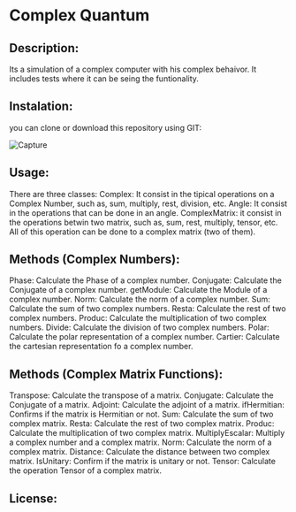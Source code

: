 # Complex Quantum

## Description:
   Its a simulation of a complex computer with his complex behaivor. It includes tests where it can be seing the funtionality.

## Instalation:
   you can clone or download this repository using GIT:
   
   ![Capture](https://user-images.githubusercontent.com/53835484/64199947-174b6280-ce51-11e9-83ec-5fb7ce18778e.PNG)
  
## Usage:
   There are three classes:
   Complex: It consist in the tipical operations on a Complex Number, such as, sum, multiply, rest, division, etc.
   Angle: It consist in the operations that can be done in an angle.
   ComplexMatrix: it consist in the operations betwin two matrix, such as, sum, rest, multiply, tensor, etc. All of this operation can 
   be done to a complex matrix (two of them).
   
## Methods (Complex Numbers):
   Phase:
   Calculate the Phase of a complex number.
   Conjugate:
   Calculate the Conjugate of a complex number.
   getModule:
   Calculate the Module of a complex number.
   Norm:
   Calculate the norm of a complex number.
   Sum:
   Calculate the sum of two complex numbers.
   Resta:
   Calculate the rest of two complex numbers.
   Produc:
   Calculate the multiplication of two complex numbers.
   Divide:
   Calculate the division of two complex numbers.
   Polar:
   Calculate the polar representation of a complex number.
   Cartier:
   Calculate the cartesian representation fo a complex number.
  
## Methods (Complex Matrix Functions):
   Transpose:
   Calculate the transpose of a matrix.
   Conjugate:
   Calculate the Conjugate of a matrix.
   Adjoint:
   Calculate the adjoint of a matrix.
   ifHermitian:
   Confirms if the matrix is Hermitian or not.
   Sum:
   Calculate the sum of two complex matrix.
   Resta:
   Calculate the rest of two complex matrix.
   Produc:
   Calculate the multiplication of two complex matrix.
   MultiplyEscalar:
   Multiply a complex number and a complex matrix.
   Norm:
   Calculate the norm of a complex matrix.
   Distance:
   Calculate the distance between two complex matrix.
   IsUnitary:
   Confirm if the matrix is unitary or not.
   Tensor:
   Calculate the operation Tensor of a complex matrix.
   
   
   
## License:
   
   
